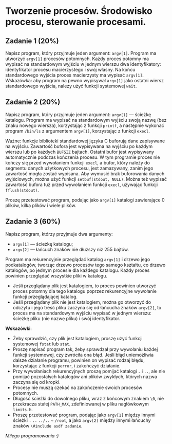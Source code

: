 # Tworzenie procesów. Środowisko procesu, sterowanie procesami.

## Zadanie 1 (20%)

Napisz program, który przyjmuje jeden argument: `argv[1]`. Program ma utworzyć `argv[1]` procesów potomnych. Każdy proces potomny ma wypisać na standardowym wyjściu w jednym wierszu dwa identyfikatory: identyfikator procesu macierzystego i swój własny. Na końcu standardowego wyjścia proces macierzysty ma wypisać `argv[1]`. Wskazówka: aby program na pewno wypisywał `argv[1]` jako ostatni wiersz standardowego wyjścia, należy użyć funkcji systemowej `wait`.
 

## Zadanie 2 (20%)

Napisz program, który przyjmuje jeden argument: `argv[1]` — ścieżkę katalogu. Program ma wypisać na standardowym wyjściu swoją nazwę (bez znaku nowego wiersza), korzystając z funkcji `printf`, a następnie wykonać program `/bin/ls` z argumentem `argv[1]`, korzystając z funkcji `execl`.

Ważne: funkcje biblioteki standardowej języka C buforują dane zapisywane na wyjściu. Zawartość bufora jest wypisywana na wyjściu po każdym wierszu lub po każdych `BUFSIZ` bajtach. Ostatni bufor jest wypisywany automatycznie podczas kończenia procesu. W tym programie proces nie kończy się przed wywołaniem funkcji `execl`, a bufor, który należy do segmentu danych użytkowych procesu, jest zamazywany, zanim jego zawartość mogła zostać wypisana. Aby wymusić brak buforowania danych wyjściowych, można użyć funkcji `setbuf(stdout, NULL)`. Można też wypisać zawartość bufora tuż przed wywołaniem funkcji `execl`, używając funkcji `fflush(stdout)`.

Proszę przetestować program, podając jako `argv[1]` katalogi zawierające 0 plików, kilka plików i wiele plików.


## Zadanie 3 (60%)

Napisz program, którzy przyjmuje dwa argumenty:

- `argv[1]` — ścieżkę katalogu;
- `argv[2]` — łańcuch znaków nie dłuższy niż 255 bajtów.

Program ma rekurencyjnie przeglądać katalog `argv[1]` i drzewo jego podkatalogów, tworząc drzewo procesów tego samego kształtu, co drzewo katalogów, po jednym procesie dla każdego katalogu. Każdy proces powinien przeglądać wszystkie pliki w katalogu.
- Jeśli przeglądany plik jest katalogiem, to proces powinien utworzyć proces potomny dla tego katalogu poprzez rekurencyjne wywołanie funkcji przeglądającej katalog.
- Jeśli przeglądany plik nie jest katalogiem, można go otworzyć do odczytu i jego treść pliku zaczyna się od łańcucha znaków `argv[2]`, to proces ma na standardowym wyjściu wypisać w jednym wierszu: ścieżkę pliku (nie nazwę pliku) i swój identyfikator.

__Wskazówki__:
- Żeby sprawdzić, czy plik jest katalogiem, proszę użyć funkcji systemowej `fstat` lub `stat`.
- Proszę napisać program tak, żeby sprawdzał przy wywołaniu każdej funkcji systemowej, czy zwróciła ona błąd. Jeśli błąd uniemożliwia dalsze działanie programu, powinien on wypisać rodzaj błędu, korzystając z funkcji `perror`, i zakończyć działanie.
- Przy wywołaniach rekurencyjnych proszę pomijać katalogi `.` i `..`, ale nie pomijać pozostałych katalogów ani plików zwykłych, których nazwa zaczyna się od kropki.
- Procesy nie muszą czekać na zakończenie swoich procesów potomnych.
- Długość ścieżki do dowolnego pliku, wraz z końcowym znakiem `\0`, nie przekracza stałej `PATH_MAX`, zdefiniowanej w pliku nagłówkowym `limits.h`.
- Proszę przetestować program, podając jako `argv[1]` między innymi ścieżki `.` `..` `../..` `~` `/root`, a jako `argv[2]` między innymi łańcuchy znaków `\#include asdf zadanie`.

_Miłego programowania :)_